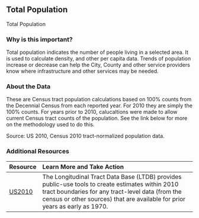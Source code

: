 ## Total Population
Total Population

### Why is this important?
Total population indicates the number of people living in a selected area. It is used to calculate density, and other per capita data. Trends of population increase or decrease can help the City, County and other service providers know where infrastructure and other services may be needed.

### About the Data
These are Census tract population calculations based on 100% counts from the Decennial Census from each reported year. For 2010 they are simply the 100% counts. For years prior to 2010, calucaltions were made to allow current Census tract counts of the population. See the link below for more on the methodology used to do this.

Source: US 2010, Census 2010 tract-normalized population data. 
### Additional Resources

|Resource | Learn More and Take Action | 
|:--- | :--- |
|[US2010](http://www.s4.brown.edu/us2010/Researcher/Bridging.htm) | The Longitudinal Tract Data Base (LTDB) provides public-use tools to create estimates within 2010 tract boundaries for any tract-level data (from the census or other sources) that are available for prior years as early as 1970.